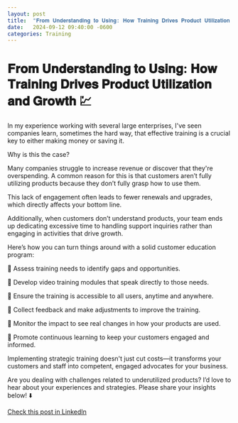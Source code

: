 ```yaml
---
layout: post
title:  "𝐅𝐫𝐨𝐦 𝐔𝐧𝐝𝐞𝐫𝐬𝐭𝐚𝐧𝐝𝐢𝐧𝐠 𝐭𝐨 𝐔𝐬𝐢𝐧𝐠: 𝐇𝐨𝐰 𝐓𝐫𝐚𝐢𝐧𝐢𝐧𝐠 𝐃𝐫𝐢𝐯𝐞𝐬 𝐏𝐫𝐨𝐝𝐮𝐜𝐭 𝐔𝐭𝐢𝐥𝐢𝐳𝐚𝐭𝐢𝐨𝐧 𝐚𝐧𝐝 𝐆𝐫𝐨𝐰𝐭𝐡 💹"
date:   2024-09-12 09:40:00 -0600
categories: Training
---
```


# 𝐅𝐫𝐨𝐦 𝐔𝐧𝐝𝐞𝐫𝐬𝐭𝐚𝐧𝐝𝐢𝐧𝐠 𝐭𝐨 𝐔𝐬𝐢𝐧𝐠: 𝐇𝐨𝐰 𝐓𝐫𝐚𝐢𝐧𝐢𝐧𝐠 𝐃𝐫𝐢𝐯𝐞𝐬 𝐏𝐫𝐨𝐝𝐮𝐜𝐭 𝐔𝐭𝐢𝐥𝐢𝐳𝐚𝐭𝐢𝐨𝐧 𝐚𝐧𝐝 𝐆𝐫𝐨𝐰𝐭𝐡 💹

In my experience working with several large enterprises, I've seen companies learn, sometimes the hard way, that effective training is a crucial key to either making money or saving it. 

Why is this the case?

Many companies struggle to increase revenue or discover that they're overspending. A common reason for this is that customers aren’t fully utilizing products because they don’t fully grasp how to use them. 

This lack of engagement often leads to fewer renewals and upgrades, which directly affects your bottom line.

Additionally, when customers don’t understand products, your team ends up dedicating excessive time to handling support inquiries rather than engaging in activities that drive growth.

Here’s how you can turn things around with a solid customer education program:

📌 Assess training needs to identify gaps and opportunities.

📌 Develop video training modules that speak directly to those needs.

📌 Ensure the training is accessible to all users, anytime and anywhere.

📌 Collect feedback and make adjustments to improve the training.

📌 Monitor the impact to see real changes in how your products are used.

📌 Promote continuous learning to keep your customers engaged and informed.

Implementing strategic training doesn't just cut costs—it transforms your customers and staff into competent, engaged advocates for your business.

Are you dealing with challenges related to underutilized products? I’d love to hear about your experiences and strategies. Please share your insights below! ⬇️

[Check this post in LinkedIn](link)